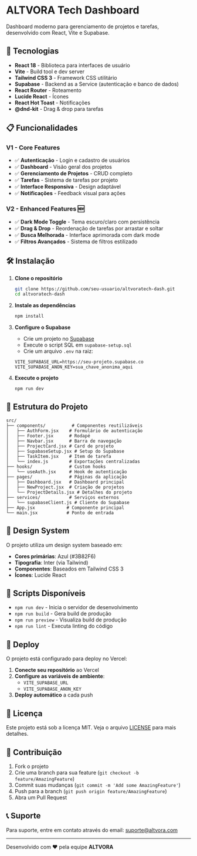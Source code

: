 # ALTVORA Tech Dashboard

Dashboard moderno para gerenciamento de projetos e tarefas, desenvolvido com React, Vite e Supabase.

## 🚀 Tecnologias

- **React 18** - Biblioteca para interfaces de usuário
- **Vite** - Build tool e dev server
- **Tailwind CSS 3** - Framework CSS utilitário
- **Supabase** - Backend as a Service (autenticação e banco de dados)
- **React Router** - Roteamento
- **Lucide React** - Ícones
- **React Hot Toast** - Notificações
- **@dnd-kit** - Drag & drop para tarefas

## 📋 Funcionalidades

### V1 - Core Features

- ✅ **Autenticação** - Login e cadastro de usuários
- ✅ **Dashboard** - Visão geral dos projetos
- ✅ **Gerenciamento de Projetos** - CRUD completo
- ✅ **Tarefas** - Sistema de tarefas por projeto
- ✅ **Interface Responsiva** - Design adaptável
- ✅ **Notificações** - Feedback visual para ações

### V2 - Enhanced Features 🆕

- ✅ **Dark Mode Toggle** - Tema escuro/claro com persistência
- ✅ **Drag & Drop** - Reordenação de tarefas por arrastar e soltar
- ✅ **Busca Melhorada** - Interface aprimorada com dark mode
- ✅ **Filtros Avançados** - Sistema de filtros estilizado

## 🛠️ Instalação

1. **Clone o repositório**

   ```bash
   git clone https://github.com/seu-usuario/altvoratech-dash.git
   cd altvoratech-dash
   ```

2. **Instale as dependências**

   ```bash
   npm install
   ```

3. **Configure o Supabase**

   - Crie um projeto no [Supabase](https://supabase.com)
   - Execute o script SQL em `supabase-setup.sql`
   - Crie um arquivo `.env` na raiz:

   ```env
   VITE_SUPABASE_URL=https://seu-projeto.supabase.co
   VITE_SUPABASE_ANON_KEY=sua_chave_anonima_aqui
   ```

4. **Execute o projeto**
   ```bash
   npm run dev
   ```

## 📁 Estrutura do Projeto

```
src/
├── components/          # Componentes reutilizáveis
│   ├── AuthForm.jsx    # Formulário de autenticação
│   ├── Footer.jsx      # Rodapé
│   ├── Navbar.jsx      # Barra de navegação
│   ├── ProjectCard.jsx # Card de projeto
│   ├── SupabaseSetup.jsx # Setup do Supabase
│   ├── TaskItem.jsx    # Item de tarefa
│   └── index.js        # Exportações centralizadas
├── hooks/              # Custom hooks
│   └── useAuth.jsx     # Hook de autenticação
├── pages/              # Páginas da aplicação
│   ├── Dashboard.jsx   # Dashboard principal
│   ├── NewProject.jsx  # Criação de projetos
│   └── ProjectDetails.jsx # Detalhes do projeto
├── services/           # Serviços externos
│   └── supabaseClient.js # Cliente do Supabase
├── App.jsx            # Componente principal
└── main.jsx           # Ponto de entrada
```

## 🎨 Design System

O projeto utiliza um design system baseado em:

- **Cores primárias**: Azul (#3B82F6)
- **Tipografia**: Inter (via Tailwind)
- **Componentes**: Baseados em Tailwind CSS 3
- **Ícones**: Lucide React

## 🔧 Scripts Disponíveis

- `npm run dev` - Inicia o servidor de desenvolvimento
- `npm run build` - Gera build de produção
- `npm run preview` - Visualiza build de produção
- `npm run lint` - Executa linting do código

## 🚀 Deploy

O projeto está configurado para deploy no Vercel:

1. **Conecte seu repositório** ao Vercel
2. **Configure as variáveis de ambiente**:
   - `VITE_SUPABASE_URL`
   - `VITE_SUPABASE_ANON_KEY`
3. **Deploy automático** a cada push

## 📄 Licença

Este projeto está sob a licença MIT. Veja o arquivo [LICENSE](LICENSE) para mais detalhes.

## 👥 Contribuição

1. Fork o projeto
2. Crie uma branch para sua feature (`git checkout -b feature/AmazingFeature`)
3. Commit suas mudanças (`git commit -m 'Add some AmazingFeature'`)
4. Push para a branch (`git push origin feature/AmazingFeature`)
5. Abra um Pull Request

## 📞 Suporte

Para suporte, entre em contato através do email: suporte@altvora.com

---

Desenvolvido com ❤️ pela equipe **ALTVORA**
